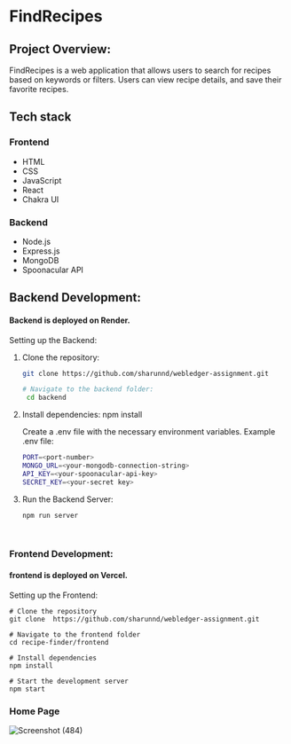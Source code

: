 # FindRecipes

## Project Overview:
FindRecipes is a web application that allows users to search for recipes based on keywords or filters. Users can view recipe details, and save their favorite recipes.

## Tech stack 

### Frontend
- HTML
- CSS
- JavaScript
- React
- Chakra UI
  
### Backend
- Node.js
- Express.js
- MongoDB
- Spoonacular API

## Backend Development:
#### Backend is deployed on Render.
Setting up the Backend:

1. Clone the repository:

   ```bash
   git clone https://github.com/sharunnd/webledger-assignment.git
   
   # Navigate to the backend folder:
    cd backend

2. Install dependencies: npm install
   
    Create a .env file with the necessary environment variables.
    Example .env file:
    ```bash
    PORT=<port-number>
    MONGO_URL=<your-mongodb-connection-string>
    API_KEY=<your-spoonacular-api-key>
   SECRET_KEY=<your-secret key>

4. Run the Backend Server:
    ```bash
    npm run server

  
### Frontend Development:
#### frontend is deployed on Vercel.

Setting up the Frontend:

    # Clone the repository
    git clone  https://github.com/sharunnd/webledger-assignment.git

    # Navigate to the frontend folder
    cd recipe-finder/frontend

    # Install dependencies
    npm install

    # Start the development server
    npm start

       


### Home Page
![Screenshot (484)](https://github.com/sharunnd/webledger-assignment/assets/119393327/4a49c632-6a25-4f42-acb3-ee60ab27281b)
